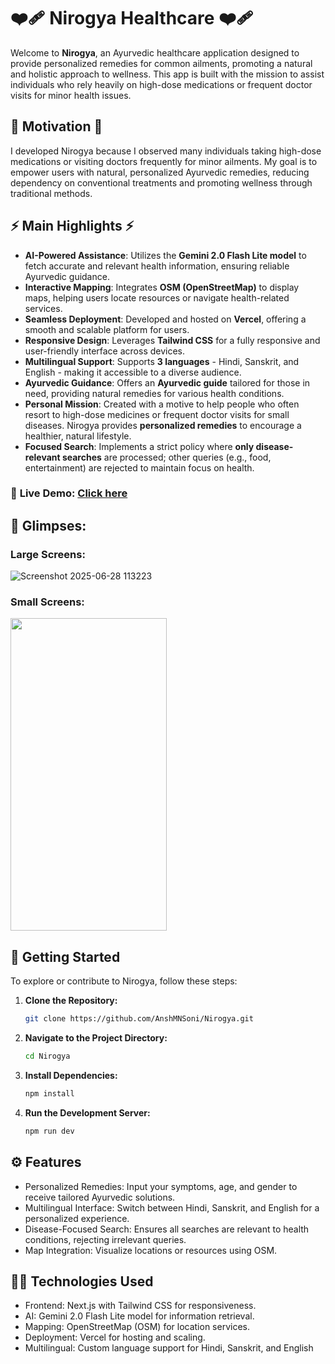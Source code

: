 # ❤️‍🩹 Nirogya Healthcare ❤️‍🩹

Welcome to **Nirogya**, an Ayurvedic healthcare application designed to provide personalized remedies for common ailments, promoting a natural and holistic approach to wellness. This app is built with the mission to assist individuals who rely heavily on high-dose medications or frequent doctor visits for minor health issues.

## 💪 Motivation 💪
I developed Nirogya because I observed many individuals taking high-dose medications or visiting doctors frequently for minor ailments. My goal is to empower users with natural, personalized Ayurvedic remedies, reducing dependency on conventional treatments and promoting wellness through traditional methods.

## ⚡ Main Highlights ⚡ 

- **AI-Powered Assistance**: Utilizes the **Gemini 2.0 Flash Lite model** to fetch accurate and relevant health information, ensuring reliable Ayurvedic guidance.
- **Interactive Mapping**: Integrates **OSM (OpenStreetMap)** to display maps, helping users locate resources or navigate health-related services.
- **Seamless Deployment**: Developed and hosted on **Vercel**, offering a smooth and scalable platform for users.
- **Responsive Design**: Leverages **Tailwind CSS** for a fully responsive and user-friendly interface across devices.
- **Multilingual Support**: Supports **3 languages** - Hindi, Sanskrit, and English - making it accessible to a diverse audience.
- **Ayurvedic Guidance**: Offers an **Ayurvedic guide** tailored for those in need, providing natural remedies for various health conditions.
- **Personal Mission**: Created with a motive to help people who often resort to high-dose medicines or frequent doctor visits for small diseases. Nirogya provides **personalized remedies** to encourage a healthier, natural lifestyle.
- **Focused Search**: Implements a strict policy where **only disease-relevant searches** are processed; other queries (e.g., food, entertainment) are rejected to maintain focus on health.

### 📌 **Live Demo:** [Click here](https://nirogya-health.netlify.app/)

## 📸 Glimpses:

### Large Screens: 
![Screenshot 2025-06-28 113223](https://github.com/user-attachments/assets/993ed848-2c99-4dab-9102-ea46b20fbbcd)

### Small Screens: <br/>
<img src="https://github.com/user-attachments/assets/a6d90997-3b7e-4e76-b8dc-fd45a528f557" width="250" height="500" />


## 💫 Getting Started 

To explore or contribute to Nirogya, follow these steps:

1. **Clone the Repository:**
   ```sh
   git clone https://github.com/AnshMNSoni/Nirogya.git
   ```

2. **Navigate to the Project Directory:**
   ```sh
   cd Nirogya
   ```

3. **Install Dependencies:**
   ```sh
   npm install
   ```

4. **Run the Development Server:**
   ```sh
   npm run dev
   ```

## ⚙️ Features  
- Personalized Remedies: Input your symptoms, age, and gender to receive tailored Ayurvedic solutions.
- Multilingual Interface: Switch between Hindi, Sanskrit, and English for a personalized experience.
- Disease-Focused Search: Ensures all searches are relevant to health conditions, rejecting irrelevant queries.
- Map Integration: Visualize locations or resources using OSM.

## 🧑‍💻 Technologies Used
- Frontend: Next.js with Tailwind CSS for responsiveness.
- AI: Gemini 2.0 Flash Lite model for information retrieval.
- Mapping: OpenStreetMap (OSM) for location services.
- Deployment: Vercel for hosting and scaling.
- Multilingual: Custom language support for Hindi, Sanskrit, and English

